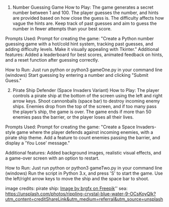 1. Number Guessing Game
How to Play:
The game generates a secret number between 1 and 100.
The player guesses the number, and hints are provided based on how close the guess is.
The difficulty affects how vague the hints are.
Keep track of past guesses and aim to guess the number in fewer attempts than your best score.

Prompts Used:
Prompt for creating the game: "Create a Python number guessing game with a hot/cold hint system, tracking past guesses, and adding difficulty levels. Make it visually appealing with Tkinter."
Additional features: Added a leaderboard for best scores, animated feedback on hints, and a reset function after guessing correctly.

How to Run:
Just run python or python3 gameOne.py in your command line (windows)
Start guessing by entering a number and clicking "Submit Guess."

2. Pirate Ship Defender (Space Invaders Variant)
How to Play:
The player controls a pirate ship at the bottom of the screen using the left and right arrow keys.
Shoot cannonballs (space bar) to destroy incoming enemy ships.
Enemies drop from the top of the screen, and if too many pass the player’s ship, the game is over.
The game ends if more than 50 enemies pass the barrier, or the player loses all their lives.

Prompts Used:
Prompt for creating the game: "Create a Space Invaders-style game where the player defends against incoming enemies, with a pirate ship theme. Add a feature to count enemies passing the barrier, and display a 'You Lose' message."

Additional features: Added background images, realistic visual effects, and a game-over screen with an option to restart.

How to Run:
Just run python or python3 gameTwo.py in your command line (windows)
Run the script in Python 3.x, and press 'S' to start the game.
Use the left/right arrow keys to move the ship and the space bar to shoot.


image credits:
pirate ship: <a href="https://www.freepik.com/free-vector/isolated-cartoon-illustration-wooden-ship_73411831.htm#fromView=keyword&page=1&position=23&uuid=7d150d57-e1e7-4f8d-8f47-b8a0549df8bd&query=Pirate+Ship">Image by brgfx on Freepik</a>''
sea: https://unsplash.com/photos/rippling-crystal-blue-water-9-OCsKoyQlk?utm_content=creditShareLink&utm_medium=referral&utm_source=unsplash


